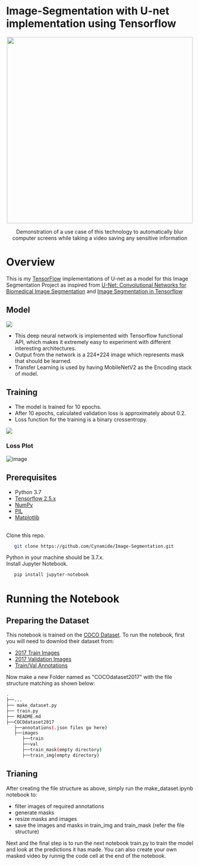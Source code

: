 # Image-Segmentation with U-net implementation using Tensorflow
<p align="center" height=50px><img src="https://i.imgur.com/uPFlRXT.gif" height="500"> </p> 
<p align="center">Demonstration of a use case of this technology to automatically blur computer screens while taking a video saving any sensitive information</p>

# Overview
This is my [TensorFlow](https://www.tensorflow.org/) implementations of U-net as a model for this Image Segmentation Project as inspired from
[U-Net: Convolutional Networks for Biomedical Image Segmentation](https://arxiv.org/abs/1505.04597) and [Image Segmentation in Tensorflow](https://www.tensorflow.org/tutorials/images/segmentation?hl=en)

## Model
<img src="https://i.imgur.com/UoCegKZ.png">

- This deep neural network is implemented with Tensorflow functional API, which makes it extremely easy to experiment with different interesting architectures.
- Output from the network is a 224*224 image which represents mask that should be learned.
- Transfer Learning is used by having MobileNetV2 as the Encoding stack of model. 

## Training

- The model is trained for 10 epochs.
- After 10 epochs, calculated validation loss is approximately about 0.2.
- Loss function for the training is a binary crossentropy.

<img src="https://i.imgur.com/puAtRH7.png">

### Loss Plot

![image](https://user-images.githubusercontent.com/56030842/124399003-635ddb80-dd36-11eb-9fb9-b704b9f06558.png)


## Prerequisites

- Python 3.7
- [Tensorflow 2.5.x](https://github.com/tensorflow/tensorflow/)
- [NumPy](http://www.numpy.org/)
- [PIL](https://pillow.readthedocs.io/en/stable/)
- [Matplotlib](https://matplotlib.org/)
<br>
Clone this repo.
 
```bash
   git clone https://github.com/Cynamide/Image-Segmentation.git
``` 

Python in your machine should be 3.7.x.<br>
Install Jupyter Notebook.<br>
```bash
   pip install jupyter-notebook
``` 

# Running the Notebook

## Preparing the Dataset

This notebook is trained on the [COCO Dataset](https://cocodataset.org/#home). To run the notebook, first you will need to downlod their dataset from:

- [2017 Train Images](http://images.cocodataset.org/zips/train2017.zip)
- [2017 Validation Images](http://images.cocodataset.org/zips/val2017.zip)
- [Train/Val Annotations](http://images.cocodataset.org/annotations/annotations_trainval2017.zip)

Now make a new Folder named as "COCOdataset2017" with the file structure matching as shown below:

```bash
.
├──...
├── make_dataset.py                   
├── train.py
├── README.md
├──COCOdataset2017
   ├──annotations(.json files go here)
   ├──images
      ├──train
      ├──val
      ├──train_mask(empty directory)
      ├──train_img(empty directory)
```
## Trianing
After creating the file structure as above, simply run the make_dataset.ipynb notebook to:
- filter images of required annotations
- generate masks
- resize masks and images  
- save the images and masks in train_img and train_mask (refer the file structure)

Next and the final step is to run the next notebook train.py to train the model and look at the predictions it has made. You can also create your own masked video by runnig the code cell at the end of the notebook.

